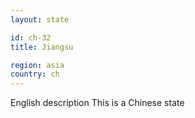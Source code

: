 ```yaml
---
layout: state

id: ch-32
title: Jiangsu

region: asia
country: ch
---
```

English description
This is a Chinese state